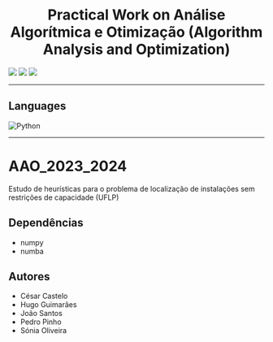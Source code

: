 <h1 align="center">Practical Work on Análise Algorítmica e Otimização (Algorithm Analysis and Optimization)</h1>

<p>
  <img src="http://img.shields.io/static/v1?style=for-the-badge&label=School%20year&message=2023/2024&color=sucess"/>
  <img src="http://img.shields.io/static/v1?style=for-the-badge&label=Discipline&message=AAO&color=sucess"/>
  <img src="http://img.shields.io/static/v1?style=for-the-badge&label=Grade&message=14.4&color=sucess"/>
</p>

---

<h2>Languages</h2>
<p align="left"> 
  <img src="https://img.shields.io/badge/python-3670A0?style=for-the-badge&amp;logo=python&amp;logoColor=ffdd54" alt="Python">  	
</p>

---


# AAO_2023_2024
Estudo de heurísticas para o problema de localização de instalações sem restrições de capacidade (UFLP)

## Dependências
* numpy
* numba

## Autores
* César Castelo
* Hugo Guimarães
* João Santos
* Pedro Pinho
* Sónia Oliveira
